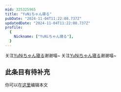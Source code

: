 ```yaml
---
mid: 325325965
title: "YuNiちゃん寝る"
pubDate: "2024-11-04T11:22:08.737Z"
updatedDate: "2024-11-04T11:22:08.737Z"
profile:
  {
    Nickname: ["YuNiちゃん寝る"],
  }
---
```


关注[YuNiちゃん寝る](https://space.bilibili.com/325325965)谢谢喵~ 关注[YuNiちゃん寝る](https://space.bilibili.com/325325965)谢谢喵~

## 此条目有待补充
你可以在[这里](https://github.com/Yuhanawa/VTuber.ICU/edit/master/src/content/v/YuNiちゃん寝る/index.md)编辑本文

